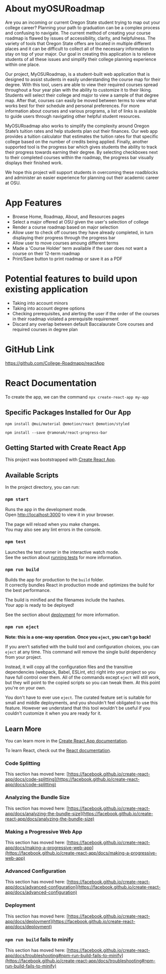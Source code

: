 # About myOSURoadmap

Are you an incoming or current Oregon State student trying to map out your college career? Planning your path to graduation can be a complex process and confusing to navigate. The current method of creating your course roadmap is flawed by issues of accessibility, clarity, and helpfulness. The variety of tools that Oregon State offers are located in multiple different places and it can be difficult to collect all of the necessary information to stay on top of your major. Our goal in creating this application is to relieve students of all these issues and simplify their college planning experience within one place.

Our project, MyOSURoadmap, is a student-built web application that is designed to assist students in easily understanding the course map for their degree. With this tool, users are able to view their required courses spread throughout a four year plan with the ability to customize it to their liking. Students will select their college and major to view a sample of that degree map. After that, courses can easily be moved between terms to view what works best for their schedule and personal preferences. For more information about courses and various programs, a list of links is available to guide users through navigating other helpful student resources.

MyOSURoadmap also works to simplify the complexity around Oregon State’s tuition rates and help students plan out their finances. Our web app provides a tuition calculator that estimates the tuition rates for that specific college based on the number of credits being applied. Finally, another supported tool is the progress bar which gives students the ability to track their progress towards earning their degree. By selecting checkboxes next to their completed courses within the roadmap, the progress bar visually displays their finished work.

We hope this project will support students in overcoming these roadblocks and administer an easier experience for planning out their academic career at OSU.

# App Features

* Browse Home, Roadmap, About, and Resources pages
* Select a major offered at OSU given the user's selection of college
* Render a course roadmap based on major selection
* Allow user to check off courses they have already completed, in turn displaying their progress through the progress bar
* Allow user to move courses amoung different terms
* Made a 'Course Holder' term available if the user does not want a course on their 12-term roadmap
* Print/Save button to print roadmap or save it as a PDF

# Potential features to build upon existing application

* Taking into account minors
* Taking into account degree options
* Checking prerequisites, and alerting the user if the order of the courses in their roadmap violated a prerequisite requirement
* Discard any overlap between default Baccalaurate Core courses and required courses in degree plan

# GitHub Link

https://github.com/College-Roadmapp/reactApp

# React Documentation

To create the app, we can the command `npx create-react-app my-app`

## Specific Packages Installed for Our App

`npm install @mui/material @emotion/react @emotion/styled`

`npm install --save @ramonak/react-progress-bar`

## Getting Started with Create React App

This project was bootstrapped with [Create React App](https://github.com/facebook/create-react-app).

## Available Scripts

In the project directory, you can run:

### `npm start`

Runs the app in the development mode.\
Open [http://localhost:3000](http://localhost:3000) to view it in your browser.

The page will reload when you make changes.\
You may also see any lint errors in the console.

### `npm test`

Launches the test runner in the interactive watch mode.\
See the section about [running tests](https://facebook.github.io/create-react-app/docs/running-tests) for more information.

### `npm run build`

Builds the app for production to the `build` folder.\
It correctly bundles React in production mode and optimizes the build for the best performance.

The build is minified and the filenames include the hashes.\
Your app is ready to be deployed!

See the section about [deployment](https://facebook.github.io/create-react-app/docs/deployment) for more information.

### `npm run eject`

**Note: this is a one-way operation. Once you `eject`, you can't go back!**

If you aren't satisfied with the build tool and configuration choices, you can `eject` at any time. This command will remove the single build dependency from your project.

Instead, it will copy all the configuration files and the transitive dependencies (webpack, Babel, ESLint, etc) right into your project so you have full control over them. All of the commands except `eject` will still work, but they will point to the copied scripts so you can tweak them. At this point you're on your own.

You don't have to ever use `eject`. The curated feature set is suitable for small and middle deployments, and you shouldn't feel obligated to use this feature. However we understand that this tool wouldn't be useful if you couldn't customize it when you are ready for it.

## Learn More

You can learn more in the [Create React App documentation](https://facebook.github.io/create-react-app/docs/getting-started).

To learn React, check out the [React documentation](https://reactjs.org/).

### Code Splitting

This section has moved here: [https://facebook.github.io/create-react-app/docs/code-splitting](https://facebook.github.io/create-react-app/docs/code-splitting)

### Analyzing the Bundle Size

This section has moved here: [https://facebook.github.io/create-react-app/docs/analyzing-the-bundle-size](https://facebook.github.io/create-react-app/docs/analyzing-the-bundle-size)

### Making a Progressive Web App

This section has moved here: [https://facebook.github.io/create-react-app/docs/making-a-progressive-web-app](https://facebook.github.io/create-react-app/docs/making-a-progressive-web-app)

### Advanced Configuration

This section has moved here: [https://facebook.github.io/create-react-app/docs/advanced-configuration](https://facebook.github.io/create-react-app/docs/advanced-configuration)

### Deployment

This section has moved here: [https://facebook.github.io/create-react-app/docs/deployment](https://facebook.github.io/create-react-app/docs/deployment)

### `npm run build` fails to minify

This section has moved here: [https://facebook.github.io/create-react-app/docs/troubleshooting#npm-run-build-fails-to-minify](https://facebook.github.io/create-react-app/docs/troubleshooting#npm-run-build-fails-to-minify)
